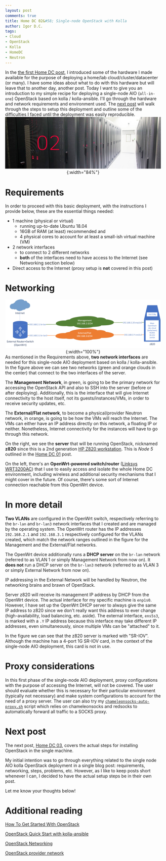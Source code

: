 ```yaml
---
layout: post
comments: true
title: Home DC 02&#58; Single-node OpenStack with Kolla
author: Igor D.C.
tags:
- Cloud
- OpenStack
- Kolla
- HomeDC
- Neutron
---
```


In the [the first Home DC post](/2018/12/homedc-01-planning-my-first-personal-dev-cloud), I introduced some of the hardware I made available for the purpose of deploying a home/lab cloud/cluster/datacenter (or many). I have some ideas about what to do with this hardware but will leave that to another day, another post. Today I want to give you an introduction to my simple recipe for deploying a single-node AIO (`all-in-one`) OpenStack based on kolla / kolla-ansible. I'll go through the hardware and network requirements and environment used. The [next post](/2019/09/homedc-03-installing-single-node-openstack-with-kolla) will walk through the steps to setup this deployment and outline some of the difficulties I faced until the deployment was easily reproducible.
<span style="display: block; text-align: center">![](/assets/datacenter02.jpg "Home DC 02"){:width="84%"}</span>

# Requirements

In order to proceed with this basic deployment, with the instructions I provide below, these are the essential things needed:
* 1 machine (physical or virtual)
  * running up-to-date Ubuntu 18.04
  * 16GB of RAM (at least) recommended and
  * 4 physical cores to account for at least a small-ish virtual machine (VM)
* 2 network interfaces
  * to connect to 2 different networks
  * **both** of the interfaces need to have access to the Internet (see Networking section below)
* Direct access to the Internet (proxy setup is **not** covered in this post)

# Networking

<span style="display: block; text-align: center">![](/assets/homedc02_network.png "Network diagram for this deployment"){:width="100%"}</span>
As mentioned in the Requirements above, **two network interfaces** are needed for this single-node AIO deployment based on kolla / kolla-ansible. In the figure above we can see two networks (green and orange clouds in the center) that connect to the two interfaces of the server.

The **Management Network**, in green, is going to be the primary network for accessing the OpenStack API and also to SSH into the server (before or after deploying). Additionally, this is the interface that will give Internet connectivity to the host itself, not its guests/instances/VMs, in order to receive security updates, etc.

The **External/Flat network**, to become a physical/provider Neutron network, in orange, is going to be how the VMs will reach the Internet. The VMs can either have an IP address directly on this network, a floating IP or neither. Nonetheless, Internet connectivity for the instances will have to go through this network.

On the right, we see the **server** that will be running OpenStack, nicknamed **z820** since this is a 2nd generation [HP Z820 workstation](https://www8.hp.com/h20195/v2/getpdf.aspx/c04111526.pdf?ver=36). This is *Node 5* outlined in the [Home DC 01](/2018/12/homedc-01-planning-my-first-personal-dev-cloud) post.

On the left, there's an **OpenWrt-powered switch/router** ([Linksys WRT3200AC](https://openwrt.org/toh/linksys/wrt_ac_series#wrt3200acm)) that I use to easily access and isolate the whole Home DC environment, including wireless and additional security mechanisms that I might cover in the future. Of course, there's some sort of Internet connection reachable from this OpenWrt device.

# In more detail

**Two VLANs** are configured in the OpenWrt switch, respectively referring to the `br-lan` and `br-lan3` network interfaces that I created and are managed by the operating system. The OpenWrt router has the IP addresses `192.168.2.1` and `192.168.3.1` respectively configured for the VLANs created, which match the network ranges outlined in the figure for the Management and the External/Flat networks.

The OpenWrt device additionally runs a **DHCP server** on the `br-lan` network (referred to as VLAN 1 or simply Management Network from now on). It **does not** run a DHCP server on the `br-lan3` network (referred to as VLAN 3 or simply External Network from now on).

IP addressing in the External Network will be handled by Neutron, the networking brains and brawn of OpenStack.

Server z820 will receive its management IP address by DHCP from the OpenWrt device. The actual interface for my specific machine is `enp1s0`. However, I have set up the OpenWrt DHCP server to always give the same IP address to z820 since we don't really want this address to ever change (high-availability, load balancing, etc. aside). The external interface, `ens5s3`, is marked with a `.Y` IP address because this interface may take different IP addresses, even simultaneously, since multiple VMs can be "attached" to it.

In the figure we can see that the z820 server is marked with "SR-IOV". Although the machine has a 4-port 1G SR-IOV card, in the context of the single-node AIO deployment, this card is not in use.

# Proxy considerations

In this first phase of the single-node AIO deployment, proxy configurations with the purpose of accessing the Internet, will not be covered. The user should evaluate whether this is necessary for their particular environment (typically not necessary) and make system configurations to account for the need of a proxy server. The user can also try my [`chameleonsocks-auto-proxy.sh`](https://github.com/igordcard/homedc/blob/master/scripts/redsocks/chameleonsocks-auto-proxy.sh) script which relies on chameleonsocks and redsocks to automatically forward all traffic to a SOCKS proxy.

# Next post

The next post, [Home DC 03](/2019/09/homedc-03-installing-single-node-openstack-with-kolla), covers the actual steps for installing OpenStack in the single machine.

My initial intention was to go through everything related to the single node AIO kolla OpenStack deployment in a single blog post: requirements, networking, steps, problems, etc. However, as I like to keep posts short whenever I can, I decided to have the actual setup steps be in their own post.

Let me know your thoughts below!

# Additional reading

[How To Get Started With OpenStack](https://www.openstack.org/software/start/)

[OpenStack Quick Start with kolla-ansible](https://docs.openstack.org/kolla-ansible/latest/user/quickstart.html)

[OpenStack Networking](https://docs.openstack.org/mitaka/networking-guide/intro-os-networking.html)

[OpenStack provider network](https://docs.openstack.org/newton/install-guide-ubuntu/launch-instance-networks-provider.html)